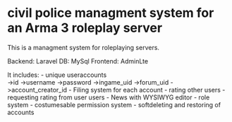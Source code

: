 # civil police managment system for an Arma 3 roleplay server

This is a managment system for roleplaying servers.

Backend: Laravel
DB: MySql
Frontend: AdminLte

It includes:
    - unique useraccounts <br>
        ->id
        ->username
        ->password
        ->ingame_uid
        ->forum_uid
        ->account_creator_id
    - Filing system for each account
    - rating other users
    - requesting rating from user users
    - News with WYSIWYG editor
    - role system
    - costumesable permission system
    - softdeleting and restoring of accounts
